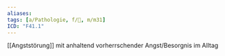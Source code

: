 ```yaml
---
aliases: 
tags: [a/Pathologie, f/💭, m/m31]
ICD: "F41.1"
---
```

[[Angststörung]] mit anhaltend vorherrschender Angst/Besorgnis im Alltag